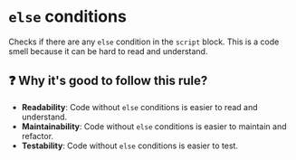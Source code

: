 # `else` conditions

Checks if there are any `else` condition in the `script` block. This is a code smell because it can be hard to read and understand.

## ❓ Why it's good to follow this rule?

- **Readability**: Code without `else` conditions is easier to read and understand.
- **Maintainability**: Code without `else` conditions is easier to maintain and refactor.
- **Testability**: Code without `else` conditions is easier to test.

